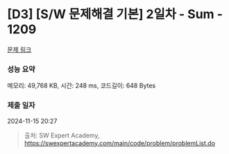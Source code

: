 # [D3] [S/W 문제해결 기본] 2일차 - Sum - 1209 

[문제 링크](https://swexpertacademy.com/main/code/problem/problemDetail.do?contestProbId=AV13_BWKACUCFAYh) 

### 성능 요약

메모리: 49,768 KB, 시간: 248 ms, 코드길이: 648 Bytes

### 제출 일자

2024-11-15 20:27



> 출처: SW Expert Academy, https://swexpertacademy.com/main/code/problem/problemList.do